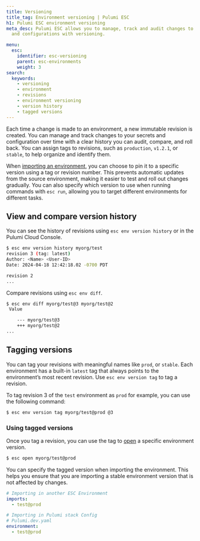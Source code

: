 ```yaml
---
title: Versioning
title_tag: Environment versioning | Pulumi ESC
h1: Pulumi ESC environment versioning
meta_desc: Pulumi ESC allows you to manage, track and audit changes to your secrets
  and configurations with versioning.

menu:
  esc:
    identifier: esc-versioning
    parent: esc-environments
    weight: 3
search:
  keywords:
    - versioning
    - environment
    - revisions
    - environment versioning
    - version history
    - tagged versions
---
```


Each time a change is made to an environment, a new immutable revision is created. You can manage and track changes to your secrets and configuration over time with a clear history you can audit, compare, and roll back.  You can assign tags to revisions, such as `production`, `v1.2.1`, or `stable`, to help organize and identify them.

When [importing an environment](/docs/esc/environments/imports/), you can choose to pin it to a specific version using a tag or revision number. This prevents automatic updates from the source environment, making it easier to test and roll out changes gradually. You can also specify which version to use when running commands with `esc run`, allowing you to target different environments for different tasks.

## View and compare version history

You can see the history of revisions using `esc env version history` or in the Pulumi Cloud Console.

```bash
$ esc env version history myorg/test
revision 3 (tag: latest)
Author: <Name> <User-ID>
Date: 2024-04-18 12:42:18.02 -0700 PDT

revision 2
...
```

Compare revisions using `esc env diff`.

```bash
$ esc env diff myorg/test@3 myorg/test@2
 Value

    --- myorg/test@3
    +++ myorg/test@2
...
```

## Tagging versions

You can tag your revisions with meaningful names like `prod`, or `stable`. Each environment has a built-in `latest` tag that always points to the environment’s most recent revision. Use `esc env version tag` to tag a revision.

To tag revision 3 of the `test` environment as `prod` for example, you can use the following command:

```bash
$ esc env version tag myorg/test@prod @3
```

### Using tagged versions

Once you tag a revision, you can use the tag to [open](/docs/esc/environments/working-with-environments/#opening-an-environment) a specific environment version.

```bash
$ esc open myorg/test@prod
```

You can specify the tagged version when importing the environment. This helps you ensure that you are importing a stable environment version that is not affected by changes.

```yaml
# Importing in another ESC Environment
imports:
  - test@prod

# Importing in Pulumi stack Config
# Pulumi.dev.yaml
environment:
  - test@prod
```
